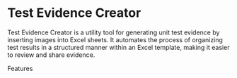 # Test Evidence Creator
Test Evidence Creator is a utility tool for generating unit test evidence by inserting images into Excel sheets. 
It automates the process of organizing test results in a structured manner within an Excel template, making it easier to review and share evidence.

Features

